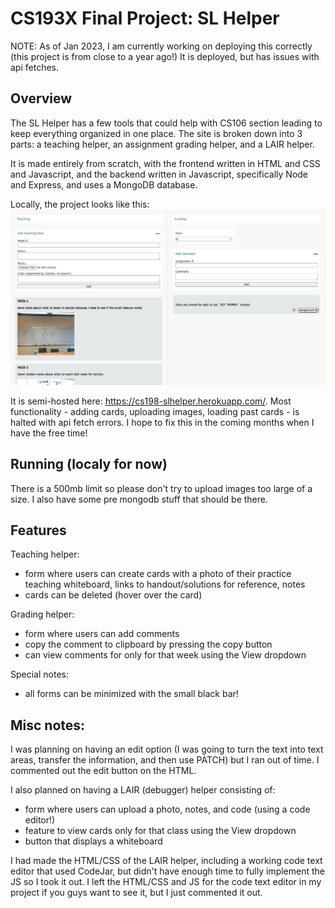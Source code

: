CS193X Final Project: SL Helper 
====================
NOTE: As of Jan 2023, I am currently working on deploying this correctly (this project is from close to a year ago!) It is deployed, but has issues with api fetches. 

Overview
--------
The SL Helper has a few tools that could help with CS106 section leading to keep everything organized in one place. The site is broken down into 3 parts: a teaching helper, an assignment grading helper, and a LAIR helper.

It is made entirely from scratch, with the frontend written in HTML and CSS and Javascript, and the backend written in Javascript, specifically Node and Express, and uses a MongoDB database.

Locally, the project looks like this:
![fullview screenshot of slhelper, with a teach and grade column, each with forms and example cards filled out](fullview.png "Example of SL Helper in action!")

It is semi-hosted here: https://cs198-slhelper.herokuapp.com/. Most functionality - adding cards, uploading images, loading past cards - is halted with api fetch errors. I hope to fix this in the coming months when I have the free time!


Running (localy for now)
-------
There is a 500mb limit so please don't try to upload images too large of a size. I also have some pre mongodb stuff that should be there.

Features
--------
Teaching helper:
* form where users can create cards with a photo of their practice teaching whiteboard, links to handout/solutions for reference, notes
* cards can be deleted (hover over the card)

Grading helper:
* form where users can add comments
* copy the comment to clipboard by pressing the copy button
* can view comments for only for that week using the View dropdown


Special notes:
* all forms can be minimized with the small black bar! 

Misc notes:
-------------
I was planning on having an edit option (I was going to turn the text into text areas, transfer the information, and then use PATCH) but I ran out of time. I commented out the edit button on the HTML.

I also planned on having a LAIR (debugger) helper consisting of:
* form where users can upload a photo, notes, and code (using a code editor!)
* feature to view cards only for that class using the View dropdown
* button that displays a whiteboard

I had made the HTML/CSS of the LAIR helper, including a working code text editor that used CodeJar, but didn't have enough time to fully implement the JS so I took it out. I left the HTML/CSS and JS for the code text editor in my project if you guys want to see it, but I just commented it out.
